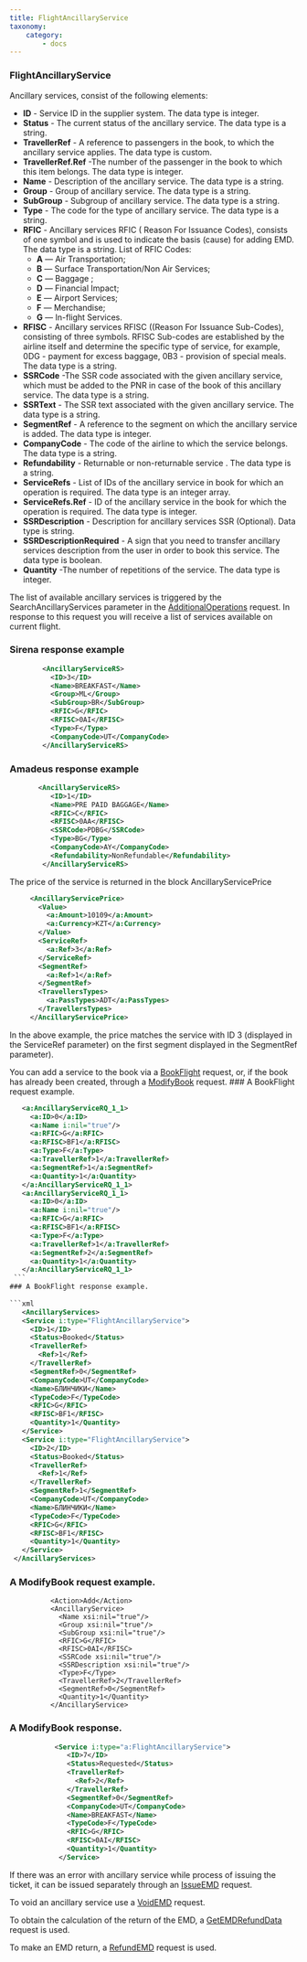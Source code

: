 ```yaml
---
title: FlightAncillaryService
taxonomy:
    category:
        - docs
---
```


### FlightAncillaryService

Ancillary services, consist of the following elements:

* **ID** - Service ID in the supplier system. The data type is integer.
* **Status** - The current status of the ancillary service. The data type is a string.
* **TravellerRef** -  A reference to passengers in the book, to which the ancillary service applies. The data type is custom.
* **TravellerRef.Ref** -The number of the passenger in the book to which this item belongs. The data type is integer.
* **Name** - Description of the ancillary service. The data type is a string.
* **Group** - Group of ancillary service. The data type is a string.
* **SubGroup** - Subgroup of ancillary service. The data type is a string.
* **Type** - The code for the type of ancillary service. The data type is a string.
* **RFIC** - Ancillary services RFIC ( Reason For Issuance Codes), consists of one symbol and is used to indicate the basis (cause) for adding EMD. The data type is a string. List of RFIC Codes:
    -   **A** — Air Transportation;
    -   **B** — Surface Transportation/Non Air Services;
    -   **C** — Baggage ;
    -   **D** — Financial Impact;
    -   **E** — Airport Services;
    -   **F** — Merchandise;
    -   **G** — In-flight Services.
* **RFISC** - Ancillary services RFISC ((Reason For Issuance Sub-Codes), consisting of three symbols. RFISC Sub-codes are established by the airline itself and determine the specific type of service, for example, 0DG - payment for excess baggage, 0B3 - provision of special meals. The data type is a string.
* **SSRCode** -The SSR code associated with the given ancillary service, which must be added to the PNR in case of the book of this ancillary service. The data type is a string.
* **SSRText** - The SSR text associated with the given ancillary service. The data type is a string.
* **SegmentRef** - A reference to the segment on which the ancillary service is added. The data type is integer.
* **CompanyCode** - The code of the airline to which the service belongs. The data type is a string.
* **Refundability** - Returnable or non-returnable service . The data type is a string.
* **ServiceRefs** - List of IDs of the ancillary service in book for which an operation is required. The data type is an integer array.
* **ServiceRefs.Ref** - ID of the ancillary service in the book for which the operation is required. The data type is integer.
* **SSRDescription** -  Description for ancillary services SSR (Optional). Data type is string.
* **SSRDescriptionRequired** - A sign that you need to transfer ancillary services description from the user in order to book this service. The data type is boolean.
* **Quantity** -The number of repetitions of the service. The data type is integer.

The list of available ancillary services is triggered by the SearchAncillaryServices parameter in the  [AdditionalOperations](/avia/request/additionaloperations) request. In response to this request you will receive a list of services available on current flight.

### Sirena response example
```xml
        <AncillaryServiceRS>
          <ID>3</ID>
          <Name>BREAKFAST</Name>
          <Group>ML</Group>
          <SubGroup>BR</SubGroup>
          <RFIC>G</RFIC>
          <RFISC>0AI</RFISC>
          <Type>F</Type>
          <CompanyCode>UT</CompanyCode>
        </AncillaryServiceRS>
 ```
###  Amadeus response example
```xml
       <AncillaryServiceRS>
          <ID>1</ID>
          <Name>PRE PAID BAGGAGE</Name>
          <RFIC>C</RFIC>
          <RFISC>0AA</RFISC>
          <SSRCode>PDBG</SSRCode>
          <Type>BG</Type>
          <CompanyCode>AY</CompanyCode>
          <Refundability>NonRefundable</Refundability>
        </AncillaryServiceRS>
   ```
   The price of the service is returned in the block AncillaryServicePrice
   ```xml
        <AncillaryServicePrice>
          <Value>
            <a:Amount>10109</a:Amount>
            <a:Currency>KZT</a:Currency>
          </Value>
          <ServiceRef>
            <a:Ref>3</a:Ref>
          </ServiceRef>
          <SegmentRef>
            <a:Ref>1</a:Ref>
          </SegmentRef>
          <TravellersTypes>
            <a:PassTypes>ADT</a:PassTypes>
          </TravellersTypes>
        </AncillaryServicePrice>
  ```
 In the above example, the price matches the service with ID 3 (displayed in the ServiceRef parameter) on the first segment displayed in the SegmentRef parameter).
   
   
  You can add a service to the book via a [BookFlight](/avia/request/bookflight) request, or, if the book has already been created, through a [ModifyBook](/avia/request/modifybook) request.
     ### A BookFlight request example.
   ```xml
      <a:AncillaryServiceRQ_1_1>
        <a:ID>0</a:ID>
        <a:Name i:nil="true"/>
        <a:RFIC>G</a:RFIC>
        <a:RFISC>BF1</a:RFISC>
        <a:Type>F</a:Type>
        <a:TravellerRef>1</a:TravellerRef>
        <a:SegmentRef>1</a:SegmentRef>
        <a:Quantity>1</a:Quantity>
      </a:AncillaryServiceRQ_1_1>
      <a:AncillaryServiceRQ_1_1>
        <a:ID>0</a:ID>
        <a:Name i:nil="true"/>
        <a:RFIC>G</a:RFIC>
        <a:RFISC>BF1</a:RFISC>
        <a:Type>F</a:Type>
        <a:TravellerRef>1</a:TravellerRef>
        <a:SegmentRef>2</a:SegmentRef>
        <a:Quantity>1</a:Quantity>
      </a:AncillaryServiceRQ_1_1>
    ```
  ### A BookFlight response example.  
    
  ```xml
      <AncillaryServices>
      <Service i:type="FlightAncillaryService">
        <ID>1</ID>
        <Status>Booked</Status>
        <TravellerRef>
          <Ref>1</Ref>
        </TravellerRef>
        <SegmentRef>0</SegmentRef>
        <CompanyCode>UT</CompanyCode>
        <Name>БЛИНЧИКИ</Name>
        <TypeCode>F</TypeCode>
        <RFIC>G</RFIC>
        <RFISC>BF1</RFISC>
        <Quantity>1</Quantity>
      </Service>
      <Service i:type="FlightAncillaryService">
        <ID>2</ID>
        <Status>Booked</Status>
        <TravellerRef>
          <Ref>1</Ref>
        </TravellerRef>
        <SegmentRef>1</SegmentRef>
        <CompanyCode>UT</CompanyCode>
        <Name>БЛИНЧИКИ</Name>
        <TypeCode>F</TypeCode>
        <RFIC>G</RFIC>
        <RFISC>BF1</RFISC>
        <Quantity>1</Quantity>
      </Service>
    </AncillaryServices>
   ```         
   
   ### A ModifyBook request example.
              <Action>Add</Action>
              <AncillaryService>
                <Name xsi:nil="true"/>
                <Group xsi:nil="true"/>
                <SubGroup xsi:nil="true"/>
                <RFIC>G</RFIC>
                <RFISC>0AI</RFISC>
                <SSRCode xsi:nil="true"/>
                <SSRDescription xsi:nil="true"/>
                <Type>F</Type>
                <TravellerRef>2</TravellerRef>
                <SegmentRef>0</SegmentRef>
                <Quantity>1</Quantity>
              </AncillaryService>
        
   ### A ModifyBook response. 
```xml
           <Service i:type="a:FlightAncillaryService">
              <ID>7</ID>
              <Status>Requested</Status>
              <TravellerRef>
                <Ref>2</Ref>
              </TravellerRef>
              <SegmentRef>0</SegmentRef>
              <CompanyCode>UT</CompanyCode>
              <Name>BREAKFAST</Name>
              <TypeCode>F</TypeCode>
              <RFIC>G</RFIC>
              <RFISC>0AI</RFISC>
              <Quantity>1</Quantity>
            </Service>
   ```
   

            
   
   
  If there was an error with ancillary service while process of issuing the ticket, it can be issued separately through an  [IssueEMD](/avia/request/issueemd) request.
   
   To void an ancillary service use a [VoidEMD](/avia/request/voidemd) request.
   
  To obtain the calculation of the return of the EMD, a [GetEMDRefundData](/avia/request/getemdrefunddata) request is used.
   
   To make an EMD return, a [RefundEMD](/avia/request/refundemd) request is used.
  
    
   
   